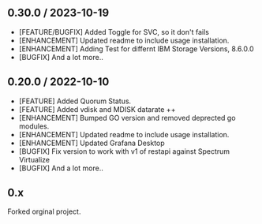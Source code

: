 ## 0.30.0 / 2023-10-19

* [FEATURE/BUGFIX] Added Toggle for SVC, so it don't fails 
* [ENHANCEMENT] Updated readme to include usage installation. 
* [ENHANCEMENT] Adding Test for differnt IBM Storage Versions, 8.6.0.0 
* [BUGFIX] And a lot more.. 

## 0.20.0 / 2022-10-10

* [FEATURE] Added Quorum Status.
* [FEATURE] Added vdisk and MDISK datarate ++
* [ENHANCEMENT] Bumped GO version and removed deprected go modules.
* [ENHANCEMENT] Updated readme to include usage installation. 
* [ENHANCEMENT] Updated Grafana Desktop
* [BUGFIX] Fix version to work with v1 of restapi against Spectrum Virtualize
* [BUGFIX] And a lot more.. 

## 0.x
Forked orginal project.